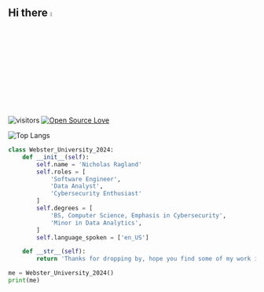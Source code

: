 ## Hi there <a href="https://www.gautamkrishnar.com/"><img src="https://media.giphy.com/media/hvRJCLFzcasrR4ia7z/giphy.gif" width="5%"></a>

![visitors](https://visitor-badge.laobi.icu/badge?page_id=nragland37.nragland37)
[![Open Source Love](https://badges.frapsoft.com/os/v1/open-source.svg?v=102)](https://github.com/ellerbrock/open-source-badge/)

<!--
![Github stats](https://github-readme-stats-i6qf-guerraps-projects.vercel.app/api?username=nragland37&theme=calm&&show_icons=true)
-->
![Top Langs](https://github-readme-stats.vercel.app/api/top-langs/?username=nragland37&layout=compact&theme=calm)


```python
class Webster_University_2024:
    def __init__(self):
        self.name = 'Nicholas Ragland'
        self.roles = [
            'Software Engineer',
            'Data Analyst',
            'Cybersecurity Enthusiast'
        ]
        self.degrees = [
            'BS, Computer Science, Emphasis in Cybersecurity',
            'Minor in Data Analytics',
        ]
        self.language_spoken = ['en_US']

    def __str__(self):
        return 'Thanks for dropping by, hope you find some of my work interesting.'

me = Webster_University_2024()
print(me)
```

<!--
**nragland37/nragland37** is a ✨ _special_ ✨ repository because its `README.md` (this file) appears on your GitHub profile.

Here are some ideas to get you started:

- 🔭 I’m currently working on ...
- 🌱 I’m currently learning ...
- 👯 I’m looking to collaborate on ...
- 🤔 I’m looking for help with ...
- 💬 Ask me about ...
- 📫 How to reach me: ...
- 😄 Pronouns: ...
- ⚡ Fun fact: ...
-->
